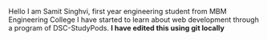 
Hello I am Samit Singhvi, first year engineering student from MBM Engineering College
I have started to learn about web development through a program of DSC-StudyPods. 
**I have edited this using git locally**

